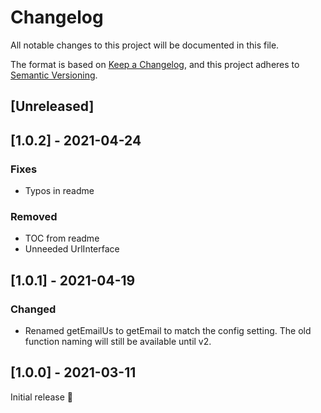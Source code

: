# Changelog
All notable changes to this project will be documented in this file.

The format is based on [Keep a Changelog](https://keepachangelog.com/en/1.0.0/),
and this project adheres to [Semantic Versioning](https://semver.org/spec/v2.0.0.html).

## [Unreleased]

## [1.0.2] - 2021-04-24
### Fixes
- Typos in readme

### Removed
- TOC from readme
- Unneeded UrlInterface

## [1.0.1] - 2021-04-19
### Changed
- Renamed getEmailUs to getEmail to match the config setting.
  The old function naming will still be available until v2.

## [1.0.0] - 2021-03-11
Initial release 🎉
